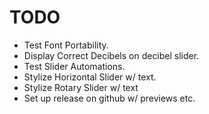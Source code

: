 # TODO
- Test Font Portability.
- Display Correct Decibels on decibel slider.
- Test Slider Automations.
- Stylize Horizontal Slider w/ text.
- Stylize Rotary Slider w/ text
- Set up release on github w/ previews etc.

